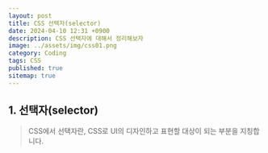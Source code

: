 ```yaml
---
layout: post
title: CSS 선택자(selector)
date: 2024-04-10 12:31 +0900
description: CSS 선택자에 대해서 정리해보자 
image: ../assets/img/css01.png
category: Coding
tags: CSS
published: true
sitemap: true
---
```



## 1. 선택자(selector)
> CSS에서 선택자란, CSS로 UI의 디자인하고 표현할 대상이 되는 부분을 지칭합니다.

